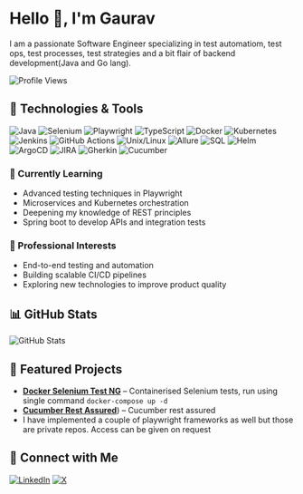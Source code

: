 # Hello 👋, I'm Gaurav

I am a passionate Software Engineer specializing in test automatiom, test ops, test processes, test strategies and a bit flair of backend development(Java and Go lang). 

![Profile Views](https://komarev.com/ghpvc/?username=gauravrajput44&color=blue&style=flat)

## 🔧 Technologies & Tools
![Java](https://img.shields.io/badge/Java-ED8B00?style=for-the-badge&logo=java&logoColor=white)
![Selenium](https://img.shields.io/badge/Selenium-43B02A?style=for-the-badge&logo=selenium&logoColor=white)
![Playwright](https://img.shields.io/badge/Playwright-2D2E83?style=for-the-badge&logo=playwright&logoColor=white)
![TypeScript](https://img.shields.io/badge/TypeScript-007ACC?style=for-the-badge&logo=typescript&logoColor=white)
![Docker](https://img.shields.io/badge/Docker-2496ED?style=for-the-badge&logo=docker&logoColor=white)
![Kubernetes](https://img.shields.io/badge/Kubernetes-326CE5?style=for-the-badge&logo=kubernetes&logoColor=white)
![Jenkins](https://img.shields.io/badge/Jenkins-D24939?style=for-the-badge&logo=jenkins&logoColor=white)
![GitHub Actions](https://img.shields.io/badge/GitHub%20Actions-2088FF?style=for-the-badge&logo=github-actions&logoColor=white)
![Unix/Linux](https://img.shields.io/badge/Unix%2FLinux-000000?style=for-the-badge&logo=linux&logoColor=white)
![Allure](https://img.shields.io/badge/Allure-2B94B5?style=for-the-badge&logo=allure&logoColor=white)
![SQL](https://img.shields.io/badge/SQL-00618D?style=for-the-badge&logo=database&logoColor=white)
![Helm](https://img.shields.io/badge/Helm-0F1B2A?style=for-the-badge&logo=helm&logoColor=white)
![ArgoCD](https://img.shields.io/badge/ArgoCD-000000?style=for-the-badge&logo=argocd&logoColor=white)
![JIRA](https://img.shields.io/badge/JIRA-0052CC?style=for-the-badge&logo=jira&logoColor=white)
![Gherkin](https://img.shields.io/badge/Gherkin-4B4B4B?style=for-the-badge&logo=gherkin&logoColor=white)
![Cucumber](https://img.shields.io/badge/Cucumber-23D200?style=for-the-badge&logo=cucumber&logoColor=white)


### 🌱 Currently Learning
- Advanced testing techniques in Playwright
- Microservices and Kubernetes orchestration
- Deepening my knowledge of REST principles
- Spring boot to develop APIs and integration tests

### 💼 Professional Interests
- End-to-end testing and automation
- Building scalable CI/CD pipelines
- Exploring new technologies to improve product quality

## 📊 GitHub Stats
![GitHub Stats](https://github-readme-stats.vercel.app/api?username=gauravrajput44&show_icons=true&theme=radical)

## 📌 Featured Projects
- [**Docker Selenium Test NG**](https://github.com/gauravrajput44/docker-container-testng-selenium) – Containerised Selenium tests, run using single command  `docker-compose up -d`
- [**Cucumber Rest Assured**](https://github.com/gauravrajput44/cucumber-restassured)) –  Cucumber rest assured
- I have implemented a couple of playwright frameworks as well but those are private repos. Access can be given on request

## 🤝 Connect with Me
[![LinkedIn](https://img.shields.io/badge/LinkedIn-blue?style=flat&logo=linkedin)](https://www.linkedin.com/in/gaurav-kumar-20)
[![X](https://img.shields.io/badge/X-000000?style=flat&logo=x&logoColor=white)](https://x.com/gauravkiet06)


